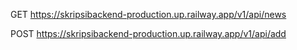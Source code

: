 GET https://skripsibackend-production.up.railway.app/v1/api/news

POST https://skripsibackend-production.up.railway.app/v1/api/add